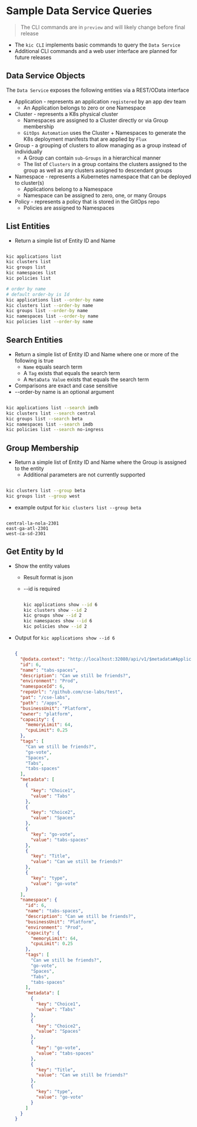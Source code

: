 # Sample Data Service Queries

> The CLI commands are in `preview` and will likely change before final release

- The `kic CLI` implements basic commands to query the `Data Service`
- Additional CLI commands and a web user interface are planned for future releases

## Data Service Objects

The `Data Service` exposes the following entities via a REST/OData interface

- Application - represents an application `registered` by an app dev team
  - An Application belongs to zero or one Namespace
- Cluster - represents a K8s physical cluster
  - Namespaces are assigned to a Cluster directly or via Group membership
  - `GitOps Automation` uses the Cluster + Namespaces to generate the K8s deployment manifests that are applied by `Flux`
- Group - a grouping of clusters to allow managing as a group instead of individually
  - A Group can contain `sub-Groups` in a hierarchical manner
  - The list of `Clusters` in a group contains the clusters assigned to the group as well as any clusters assigned to descendant groups
- Namespace - represents a Kubernetes namespace that can be deployed to cluster(s)
  - Applications belong to a Namespace
  - Namespace can be assigned to zero, one, or many Groups
- Policy - represents a policy that is stored in the GitOps repo
  - Policies are assigned to Namespaces

## List Entities

- Return a simple list of Entity ID and Name

```bash

kic applications list
kic clusters list
kic groups list
kic namespaces list
kic policies list

# order by name
# default order-by is Id
kic applications list --order-by name
kic clusters list --order-by name
kic groups list --order-by name
kic namespaces list --order-by name
kic policies list --order-by name

```

## Search Entities

- Return a simple list of Entity ID and Name where one or more of the following is true
  - `Name` equals search term
  - A `Tag` exists that equals the search term
  - A `MetaData Value` exists that equals the search term
- Comparisons are exact and case sensitive
- --order-by name is an optional argument

```bash

kic applications list --search imdb
kic clusters list --search central
kic groups list --search beta
kic namespaces list --search imdb
kic policies list --search no-ingress

```

## Group Membership

- Return a simple list of Entity ID and Name where the Group is assigned to the entity
  - Additional parameters are not currently supported

```bash

kic clusters list --group beta
kic groups list --group west

```

- example output for `kic clusters list --group beta`

```text

central-la-nola-2301
east-ga-atl-2301
west-ca-sd-2301

```

## Get Entity by Id

- Show the entity values
  - Result format is json
  - --id is required

    ```bash

    kic applications show --id 6
    kic clusters show --id 2
    kic groups show --id 2
    kic namespaces show --id 6
    kic policies show --id 2

    ```

- Output for `kic applications show --id 6`

  ```json

  {
    "@odata.context": "http://localhost:32080/api/v1/$metadata#Applications(namespace())/$entity",
    "id": 6,
    "name": "tabs-spaces",
    "description": "Can we still be friends?",
    "environment": "Prod",
    "namespaceId": 6,
    "repoUrl": "/github.com/cse-labs/test",
    "pat": "/cse-labs",
    "path": "/apps",
    "businessUnit": "Platform",
    "owner": "platform",
    "capacity": {
      "memoryLimit": 64,
      "cpuLimit": 0.25
    },
    "tags": [
      "Can we still be friends?",
      "go-vote",
      "Spaces",
      "Tabs",
      "tabs-spaces"
    ],
    "metadata": [
      {
        "key": "Choice1",
        "value": "Tabs"
      },
      {
        "key": "Choice2",
        "value": "Spaces"
      },
      {
        "key": "go-vote",
        "value": "tabs-spaces"
      },
      {
        "key": "Title",
        "value": "Can we still be friends?"
      },
      {
        "key": "type",
        "value": "go-vote"
      }
    ],
    "namespace": {
      "id": 6,
      "name": "tabs-spaces",
      "description": "Can we still be friends?",
      "businessUnit": "Platform",
      "environment": "Prod",
      "capacity": {
        "memoryLimit": 64,
        "cpuLimit": 0.25
      },
      "tags": [
        "Can we still be friends?",
        "go-vote",
        "Spaces",
        "Tabs",
        "tabs-spaces"
      ],
      "metadata": [
        {
          "key": "Choice1",
          "value": "Tabs"
        },
        {
          "key": "Choice2",
          "value": "Spaces"
        },
        {
          "key": "go-vote",
          "value": "tabs-spaces"
        },
        {
          "key": "Title",
          "value": "Can we still be friends?"
        },
        {
          "key": "type",
          "value": "go-vote"
        }
      ]
    }
  }

  ```
